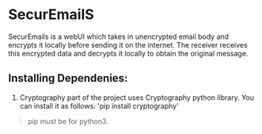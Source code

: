 # SecurEmailS
SecurEmails is a webUI which takes in unencrypted email body and encrypts it locally before sending it on the internet. The receiver receives this encrypted data and decrypts it locally to obtain the original message.

## Installing Dependenies:
1. Cryptography part of the project uses Cryptography python library. You can install it as follows:
'pip install cryptography'
> pip must be for python3.
